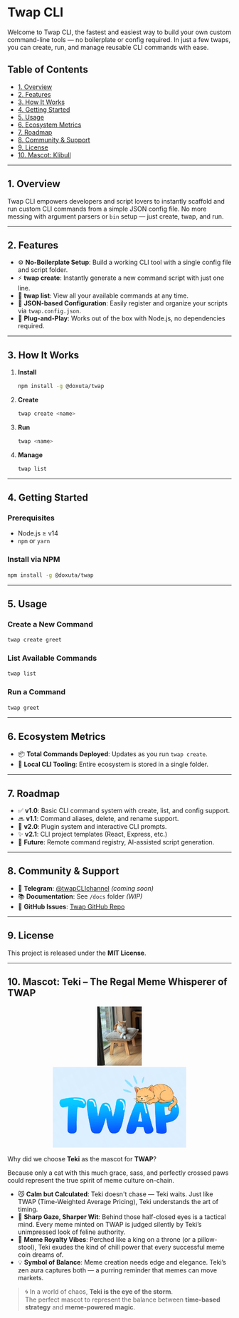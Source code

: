 # Twap CLI

Welcome to Twap CLI, the fastest and easiest way to build your own custom command-line tools — no boilerplate or config required. In just a few twaps, you can create, run, and manage reusable CLI commands with ease.

## Table of Contents

- [1. Overview](#1-overview)
- [2. Features](#2-features)
- [3. How It Works](#3-how-it-works)
- [4. Getting Started](#4-getting-started)
- [5. Usage](#5-usage)
- [6. Ecosystem Metrics](#6-ecosystem-metrics)
- [7. Roadmap](#7-roadmap)
- [8. Community & Support](#8-community--support)
- [9. License](#9-license)
- [10. Mascot: Klibull](#10-mascot-klibull)

---

## 1. Overview

Twap CLI empowers developers and script lovers to instantly scaffold and run custom CLI commands from a simple JSON config file. No more messing with argument parsers or `bin` setup — just create, twap, and run.

---

## 2. Features

- ⚙️ **No-Boilerplate Setup**: Build a working CLI tool with a single config file and script folder.  
- ⚡ **twap create**: Instantly generate a new command script with just one line.  
- 📜 **twap list**: View all your available commands at any time.  
- 🔧 **JSON-based Configuration**: Easily register and organize your scripts via `twap.config.json`.  
- 🚀 **Plug-and-Play**: Works out of the box with Node.js, no dependencies required.

---

## 3. How It Works

1. **Install**  
   ```bash
   npm install -g @doxuta/twap
   ```

2. **Create**  
   ```bash
   twap create <name>
   ```

3. **Run**  
   ```bash
   twap <name>
   ```

4. **Manage**  
   ```bash
   twap list
   ```

---

## 4. Getting Started

### Prerequisites

- Node.js ≥ v14  
- `npm` or `yarn`

### Install via NPM

```bash
npm install -g @doxuta/twap
```

---

## 5. Usage

### Create a New Command

```bash
twap create greet
```

### List Available Commands

```bash
twap list
```

### Run a Command

```bash
twap greet
```

---

## 6. Ecosystem Metrics

- 📦 **Total Commands Deployed**: Updates as you run `twap create`.
- 🧩 **Local CLI Tooling**: Entire ecosystem is stored in a single folder.

---

## 7. Roadmap

- ✅ **v1.0**: Basic CLI command system with create, list, and config support.
- 🔜 **v1.1**: Command aliases, delete, and rename support.
- 🚧 **v2.0**: Plugin system and interactive CLI prompts.
- ✨ **v2.1**: CLI project templates (React, Express, etc.)
- 🧠 **Future**: Remote command registry, AI-assisted script generation.

---

## 8. Community & Support

- 📢 **Telegram**: [@twapCLIchannel](https://t.me/twapCLIchannel) *(coming soon)*
- 📚 **Documentation**: See `/docs` folder *(WIP)*
- 🐛 **GitHub Issues**: [Twap GitHub Repo](https://github.com/doxuta/twap/issues)

---

## 9. License

This project is released under the **MIT License**.

---

## 10. Mascot: Teki – The Regal Meme Whisperer of TWAP

<p align="center">
  <img src="docs/bao.png" alt="Bao" width="100"/>
  <br/>
  <img src="docs/teki.png" alt="Teki the TWAP Cat Mascot" width="300"/>
</p>

Why did we choose **Teki** as the mascot for **TWAP**?

Because only a cat with this much grace, sass, and perfectly crossed paws could represent the true spirit of meme culture on-chain.

- 😼 **Calm but Calculated**: Teki doesn't chase — Teki waits. Just like TWAP (Time-Weighted Average Pricing), Teki understands the art of timing.
- 🧠 **Sharp Gaze, Sharper Wit**: Behind those half-closed eyes is a tactical mind. Every meme minted on TWAP is judged silently by Teki’s unimpressed look of feline authority.
- 👑 **Meme Royalty Vibes**: Perched like a king on a throne (or a pillow-stool), Teki exudes the kind of chill power that every successful meme coin dreams of.
- 💡 **Symbol of Balance**: Meme creation needs edge and elegance. Teki’s zen aura captures both — a purring reminder that memes can move markets.

> 🌀 In a world of chaos, **Teki is the eye of the storm**.  
> The perfect mascot to represent the balance between **time-based strategy** and **meme-powered magic**.